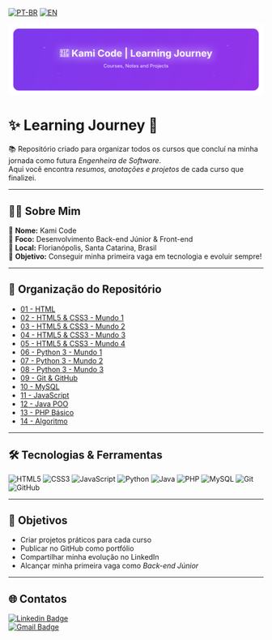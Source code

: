 [![PT-BR](https://img.shields.io/badge/🌎_Português-blue?style=for-the-badge)](README.pt-BR.md)
[![EN](https://img.shields.io/badge/🌍_English-red?style=for-the-badge)](README.md)

<p align="center">
  <img src="banner-en.svg" alt="Kami Code | Learning Journey — Courses, Notes and Projects" />
</p>


# ✨ Learning Journey 🚀

📚 Repositório criado para organizar todos os cursos que concluí na minha jornada como futura *Engenheira de Software*.  
Aqui você encontra *resumos, anotações e projetos* de cada curso que finalizei.  

---

## 👩‍💻 Sobre Mim  

🌟 **Nome:** Kami Code  
🎯 **Foco:** Desenvolvimento Back-end Júnior & Front-end  
📍 **Local:** Florianópolis, Santa Catarina, Brasil  
🚀 **Objetivo:** Conseguir minha primeira vaga em tecnologia e evoluir sempre!  

---

## 📂 Organização do Repositório

- [01 - HTML](./01-html)  
- [02 - HTML5 & CSS3 - Mundo 1](./02-html5-css3-mundo1)  
- [03 - HTML5 & CSS3 - Mundo 2](./03-html5-css3-mundo2)  
- [04 - HTML5 & CSS3 - Mundo 3](./04-html5-css3-mundo3)  
- [05 - HTML5 & CSS3 - Mundo 4](./05-html5-css3-mundo4)    
- [06 - Python 3 - Mundo 1](./07-python3-mundo1)  
- [07 - Python 3 - Mundo 2](./08-python3-mundo2)  
- [08 - Python 3 - Mundo 3](./09-python3-mundo3)  
- [09 - Git & GitHub](./10-git-github)  
- [10 - MySQL](./11-mysql)  
- [11 - JavaScript](./12-javascript)  
- [12 - Java POO](./13-java-poo)  
- [13 - PHP Básico](./14-php-básico)  
- [14 - Algoritmo](./15-algoritmo)

---

## 🛠 Tecnologias & Ferramentas
![HTML5](https://img.shields.io/badge/HTML5-E34F26?style=for-the-badge&logo=html5&logoColor=white)
![CSS3](https://img.shields.io/badge/CSS3-1572B6?style=for-the-badge&logo=css3&logoColor=white)
![JavaScript](https://img.shields.io/badge/JavaScript-F7DF1E?style=for-the-badge&logo=javascript&logoColor=black)
![Python](https://img.shields.io/badge/Python-3776AB?style=for-the-badge&logo=python&logoColor=white)
![Java](https://img.shields.io/badge/Java-007396?style=for-the-badge&logo=java&logoColor=white)
![PHP](https://img.shields.io/badge/PHP-777BB4?style=for-the-badge&logo=php&logoColor=white)
![MySQL](https://img.shields.io/badge/MySQL-005C84?style=for-the-badge&logo=mysql&logoColor=white)
![Git](https://img.shields.io/badge/Git-F05032?style=for-the-badge&logo=git&logoColor=white)
![GitHub](https://img.shields.io/badge/GitHub-181717?style=for-the-badge&logo=github&logoColor=white)

---

## 🚀 Objetivos
- Criar projetos práticos para cada curso  
- Publicar no GitHub como portfólio  
- Compartilhar minha evolução no LinkedIn  
- Alcançar minha primeira vaga como *Back-end Júnior*  

---

## 🌐 Contatos
[![Linkedin Badge](https://img.shields.io/badge/-LinkedIn-blue?style=for-the-badge&logo=Linkedin&logoColor=white)](https://www.linkedin.com/in/kamicode)  
[![Gmail Badge](https://img.shields.io/badge/-Gmail-red?style=for-the-badge&logo=Gmail&logoColor=white)](mailto:kamicode25.dev@gmail.com)

